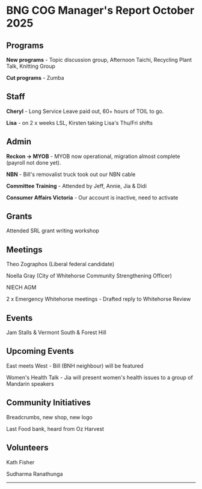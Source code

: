 # BNG COG Manager's Report October 2025

## Programs
**New programs** - Topic discussion group, Afternoon Taichi, Recycling Plant Talk, Knitting Group

**Cut programs** - Zumba

## Staff
**Cheryl** - Long Service Leave paid out, 60+ hours of TOIL to go.

**Lisa** - on 2 x weeks LSL, Kirsten taking Lisa's Thu/Fri shifts

## Admin
**Reckon -> MYOB** - MYOB now operational, migration almost complete (payroll not done yet).

**NBN** - Bill's removalist truck took out our NBN cable

**Committee Training** - Attended by Jeff, Annie, Jia & Didi

**Consumer Affairs Victoria** - Our account is inactive, need to activate

## Grants
Attended SRL grant writing workshop

## Meetings
Theo Zographos (Liberal federal candidate)

Noella Gray (City of Whitehorse Community Strengthening Officer)

NIECH AGM

2 x Emergency Whitehorse meetings - Drafted reply to Whitehorse Review

## Events
Jam Stalls & Vermont South & Forest Hill

## Upcoming Events
East meets West - Bill (BNH neighbour) will be featured

Women's Health Talk - Jia will present women's health issues to a group of Mandarin speakers

## Community Initiatives
Breadcrumbs, new shop, new logo

Last Food bank, heard from Oz Harvest

## Volunteers
Kath Fisher

Sudharma Ranathunga

---
